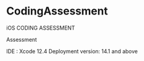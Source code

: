 # CodingAssessment
iOS CODING ASSESSMENT

Assessment

IDE : Xcode 12.4
Deployment version: 14.1 and above
